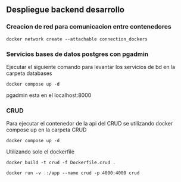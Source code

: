 ## Despliegue backend desarrollo
### Creacion de red para comunicacion entre contenedores 
```
docker network create --attachable connection_dockers
```
### Servicios bases de datos postgres con pgadmin
Ejecutar el siguiente comando para levantar los servicios de bd
en la carpeta databases
```
docker compose up -d
```
pgadmin esta en el localhost:8000

### CRUD 
Para ejecutar el contenedor de la api del CRUD se utilizando docker compose up en la carpeta CRUD
```
docker compose up -d
```
Utilizando solo el dockerfile

```
docker build -t crud -f Dockerfile.crud .  
```
```
docker run -v .:/app --name crud -p 4000:4000 crud 
```